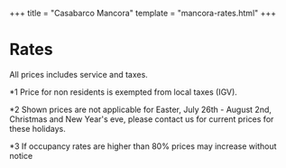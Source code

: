+++
title = "Casabarco Mancora"
template = "mancora-rates.html"
+++

# Rates



All prices includes service and taxes.

*1 Price for non residents is exempted from local taxes (IGV).

*2 Shown prices are not applicable for Easter, July 26th - August 2nd, Christmas and New Year's eve, please contact us for current prices for these holidays.

*3 If occupancy rates are higher than 80% prices may increase without notice
